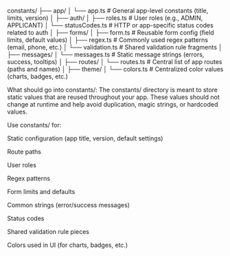 constants/
├── app/
│ └── app.ts # General app-level constants (title, limits, version)
│
├── auth/
│ ├── roles.ts # User roles (e.g., ADMIN, APPLICANT)
│ └── statusCodes.ts # HTTP or app-specific status codes related to auth
│
├── forms/
│ ├── form.ts # Reusable form config (field limits, default values)
│ ├── regex.ts # Commonly used regex patterns (email, phone, etc.)
│ └── validation.ts # Shared validation rule fragments
│
├── messages/
│ └── messages.ts # Static message strings (errors, success, tooltips)
│
├── routes/
│ └── routes.ts # Central list of app routes (paths and names)
│
├── theme/
│ └── colors.ts # Centralized color values (charts, badges, etc.)

What should go into constants/:
The constants/ directory is meant to store static values that are reused throughout your app. These values should not change at runtime and help avoid duplication, magic strings, or hardcoded values.

Use constants/ for:

Static configuration (app title, version, default settings)

Route paths

User roles

Regex patterns

Form limits and defaults

Common strings (error/success messages)

Status codes

Shared validation rule pieces

Colors used in UI (for charts, badges, etc.)
